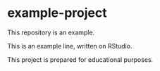 # example-project
This repository is an example.

This is an example line, written on RStudio.

This project is prepared for educational purposes.